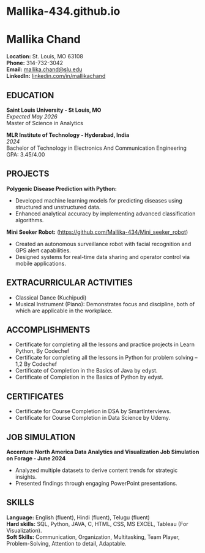 # Mallika-434.github.io
# Mallika Chand

**Location:** St. Louis, MO 63108  
**Phone:** 314-732-3042  
**Email:** mallika.chand@slu.edu  
**LinkedIn:** [linkedin.com/in/mallikachand](https://linkedin.com/in/mallikachand)  

## EDUCATION

**Saint Louis University - St Louis, MO**  
*Expected May 2026*  
Master of Science in Analytics  

**MLR Institute of Technology - Hyderabad, India**  
*2024*  
Bachelor of Technology in Electronics And Communication Engineering  
GPA: 3.45/4.00  

## PROJECTS

**Polygenic Disease Prediction with Python:**  
- Developed machine learning models for predicting diseases using structured and unstructured data.
- Enhanced analytical accuracy by implementing advanced classification algorithms.
 
**Mini Seeker Robot:** (https://github.com/Mallika-434/Mini_seeker_robot) 
- Created an autonomous surveillance robot with facial recognition and GPS alert capabilities.
- Designed systems for real-time data sharing and operator control via mobile applications.

## EXTRACURRICULAR ACTIVITIES

- Classical Dance (Kuchipudi)
- Musical Instrument (Piano): Demonstrates focus and discipline, both of which are applicable in the workplace.

## ACCOMPLISHMENTS

- Certificate for completing all the lessons and practice projects in Learn Python, By Codechef 
- Certificate for completing all the lessons in Python for problem solving – 1,2 By Codechef
- Certificate of Completion in the Basics of Java by edyst.
- Certificate of Completion in the Basics of Python by edyst.

## CERTIFICATES

- Certificate for Course Completion in DSA by SmartInterviews.
- Certificate for Course Completion in Data Science by Udemy. 

## JOB SIMULATION

**Accenture North America Data Analytics and Visualization Job Simulation on Forage - June 2024**  
- Analyzed multiple datasets to derive content trends for strategic insights.
- Presented findings through engaging PowerPoint presentations.

## SKILLS

**Language:** English (fluent), Hindi (fluent), Telugu (fluent)  
**Hard skills:** SQL, Python, JAVA, C, HTML, CSS, MS EXCEL, Tableau (For Visualization).  
**Soft Skills:** Communication, Organization, Multitasking, Team Player, Problem-Solving, Attention to detail, Adaptable.  

